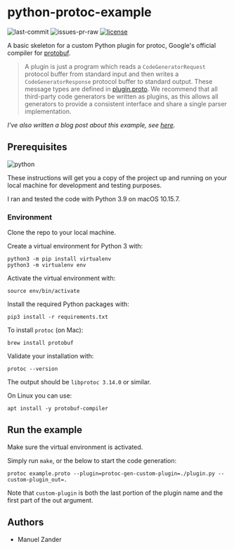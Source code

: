 # python-protoc-example

![last-commit](https://img.shields.io/github/last-commit/manuelzander/python-protoc-example/main?logo=github&style=for-the-badge) ![issues-pr-raw](https://img.shields.io/github/issues-pr-raw/manuelzander/python-protoc-example?label=open%20prs&logo=github&style=for-the-badge) [![license](https://img.shields.io/badge/License-MIT-yellow.svg?style=for-the-badge)](https://opensource.org/licenses/MIT)

A basic skeleton for a custom Python plugin for protoc, Google's official compiler for [protobuf](https://github.com/protocolbuffers/protobuf).

>A plugin is just a program which reads a `CodeGeneratorRequest` protocol buffer from standard input and then writes a `CodeGeneratorResponse` protocol buffer to standard output. These message types are defined in [plugin.proto](https://developers.google.com/protocol-buffers/docs/reference/cpp/google.protobuf.compiler.plugin.pb). We recommend that all third-party code generators be written as plugins, as this allows all generators to provide a consistent interface and share a single parser implementation.

*I've also written a blog post about this example, see [here](https://manzan.dev/python-protoc-plugin).*

## Prerequisites

![python](https://img.shields.io/badge/python-3.9-blue?style=for-the-badge&logo=python&logoColor=white)

These instructions will get you a copy of the project up and running on your local machine for development and testing purposes.

I ran and tested the code with Python 3.9 on macOS 10.15.7.

### Environment

Clone the repo to your local machine.

Create a virtual environment for Python 3 with:

    python3 -m pip install virtualenv
    python3 -m virtualenv env

Activate the virtual environment with:

    source env/bin/activate

Install the required Python packages with:

    pip3 install -r requirements.txt

To install `protoc` (on Mac):

    brew install protobuf

Validate your installation with:

    protoc --version

The output should be `libprotoc 3.14.0` or similar.

On Linux you can use:

    apt install -y protobuf-compiler

## Run the example

Make sure the virtual environment is activated.

Simply run `make`, or the below to start the code generation:

    protoc example.proto --plugin=protoc-gen-custom-plugin=./plugin.py --custom-plugin_out=.

Note that `custom-plugin` is both the last portion of the plugin name and the first part of the out argument.    

## Authors

* Manuel Zander
